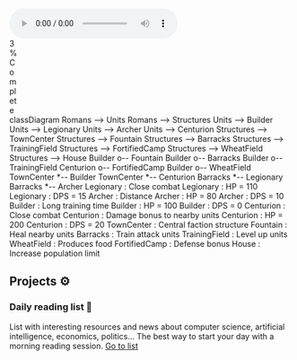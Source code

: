 <audio controls>
  <source src="a.mp3" type="audio/mp3">
  <p>Your browser doesn't support MP3 audio.</p>
</audio>

<!-- Latest compiled and minified CSS -->
<link rel="stylesheet" href="https://maxcdn.bootstrapcdn.com/bootstrap/3.4.0/css/bootstrap.min.css">

<!-- jQuery library -->
<script src="https://ajax.googleapis.com/ajax/libs/jquery/3.4.1/jquery.min.js"></script>

<!-- Latest compiled JavaScript -->
<script src="https://maxcdn.bootstrapcdn.com/bootstrap/3.4.0/js/bootstrap.min.js"></script> 

<div class="progress">
  <div class="progress-bar progress-bar-info" role="progressbar" aria-valuenow="50"
  aria-valuemin="0" aria-valuemax="100" style="width:3%">
    3% Complete
  </div>
</div>

<script src="https://unpkg.com/mermaid@8.1.0/dist/mermaid.min.js"></script>

<div class="mermaid">
classDiagram
Romans --> Units
Romans --> Structures
Units --> Builder
Units --> Legionary
Units --> Archer
Units --> Centurion
Structures --> TownCenter
Structures --> Fountain
Structures --> Barracks
Structures --> TrainingField
Structures --> FortifiedCamp
Structures --> WheatField
Structures --> House
Builder o-- Fountain
Builder o-- Barracks
Builder o-- TrainingField
Centurion o-- FortifiedCamp
Builder o-- WheatField
TownCenter *-- Builder
TownCenter *-- Centurion
Barracks *-- Legionary
Barracks *-- Archer
Legionary : Close combat
Legionary : HP = 110
Legionary : DPS = 15
Archer : Distance
Archer : HP = 80
Archer : DPS = 10
Builder : Long training time
Builder : HP = 100
Builder : DPS = 0
Centurion : Close combat
Centurion : Damage bonus to nearby units
Centurion : HP = 200
Centurion : DPS = 20
TownCenter : Central faction structure
Fountain : Heal nearby units
Barracks : Train attack units
TrainingField : Level up units
WheatField : Produces food
FortifiedCamp : Defense bonus
House : Increase population limit
</div>

## Projects ⚙
### **Daily reading list** 📰
List with interesting resources and news about computer science, artificial intelligence, economics, politics... The best way to start your day with a morning reading session. [Go to list](projects/daily_read.md)